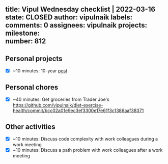 title:	Vipul Wednesday checklist | 2022-03-16
state:	CLOSED
author:	vipulnaik
labels:	
comments:	0
assignees:	vipulnaik
projects:	
milestone:	
number:	812
--
## Personal projects

- [x] ~10 minutes: 10-year [post](https://www.facebook.com/groups/openborders/posts/4775737025856314/)

## Personal chores

- [x] ~40 minutes: Get groceries from Trader Joe's https://github.com/vipulnaik/diet-exercise-health/commit/bcc02a01e9ec3ef3300e17e61f3c1386aaf38371

## Other activities

- [x] ~10 minutes: Discuss code complexity with work colleagues during a work meeting
- [x] ~10 minutes: Discuss a path problem with work colleagues after a work meeting 
